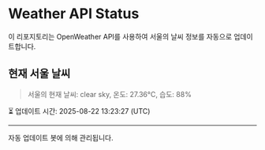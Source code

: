 
# Weather API Status

이 리포지토리는 OpenWeather API를 사용하여 서울의 날씨 정보를 자동으로 업데이트합니다.

## 현재 서울 날씨
> 서울의 현재 날씨: clear sky, 온도: 27.36°C, 습도: 88%

⏳ 업데이트 시간: 2025-08-22 13:23:27 (UTC)

---
자동 업데이트 봇에 의해 관리됩니다.
